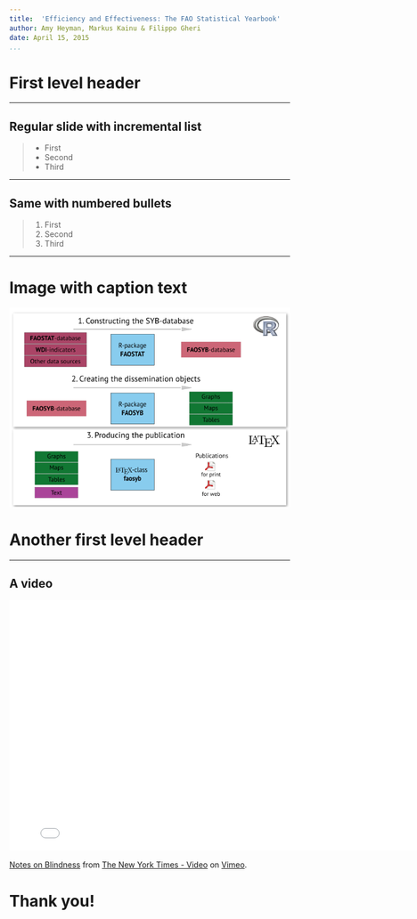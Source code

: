 ```yaml
---
title:  'Efficiency and Effectiveness: The FAO Statistical Yearbook'
author: Amy Heyman, Markus Kainu & Filippo Gheri
date: April 15, 2015
...
```



# First level header





-------

## Regular slide with incremental list
>- First
>- Second
>- Third

-------

## Same with numbered bullets
>1. First
>2. Second
>3. Third

-------

# Image with caption text

![Statistical Yearbook process](images/sybprocess.png)


# Another first level header

-------

## A video

<iframe src="//player.vimeo.com/video/84336261" width="800" height="450" frameborder="0" webkitallowfullscreen mozallowfullscreen allowfullscreen></iframe> <p><a href="http://vimeo.com/84336261">Notes on Blindness</a> from <a href="http://vimeo.com/newyorktimes">The New York Times - Video</a> on <a href="https://vimeo.com">Vimeo</a>.</p>

# Thank you!
